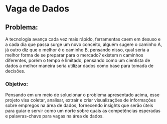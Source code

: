 # Vaga de Dados


## Problema:

A tecnologia avança cada vez mais rápido, ferramentas caem em desuso e a cada dia que passa surge um novo conceito, alguém sugere o caminho A, já outro diz que o melhor é o caminho B, pensando nisso, qual seria a melhor forma de se preparar para o mercado? existem n caminhos diferentes, porém o tempo é limitado, pensando como um cientista de dados a melhor maneira seria utilizar dados como base para tomada de decisões.


### Objetivo:

Pensando em um meio de solucionar o problema apresentado acima, esse projeto visa coletar, analisar, extrair e criar visualizações de informações sobre empregos na área de dados, fornecendo insights que serão úteis para guiar e servir como um norte sobre quais as competências esperadas e palavras-chave para vagas na área de dados.
